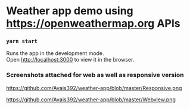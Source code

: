 # Weather app demo using https://openweathermap.org APIs

### `yarn start`

Runs the app in the development mode.\
Open [http://localhost:3000](http://localhost:3000) to view it in the browser.

### Screenshots attached for web as well as responsive version

https://github.com/Avais392/weather-app/blob/master/Responsive.png

https://github.com/Avais392/weather-app/blob/master/Webview.png

